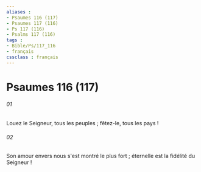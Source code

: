 ```yaml
---
aliases : 
- Psaumes 116 (117)
- Psaumes 117 (116)
- Ps 117 (116)
- Psalms 117 (116)
tags : 
- Bible/Ps/117_116
- français
cssclass : français
---
```


# Psaumes 116 (117)

###### 01
Louez le Seigneur, tous les peuples ; fêtez-le, tous les pays !
###### 02
Son amour envers nous s'est montré le plus fort ; éternelle est la fidélité du Seigneur !
